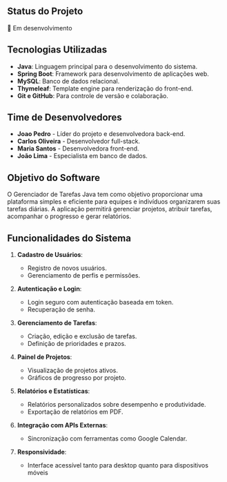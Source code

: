 ## Status do Projeto
:construction: Em desenvolvimento

## Tecnologias Utilizadas
- **Java**: Linguagem principal para o desenvolvimento do sistema.
- **Spring Boot**: Framework para desenvolvimento de aplicações web.
- **MySQL**: Banco de dados relacional.
- **Thymeleaf**: Template engine para renderização do front-end.
- **Git e GitHub**: Para controle de versão e colaboração.

## Time de Desenvolvedores
- **Joao Pedro** - Líder do projeto e desenvolvedora back-end.
- **Carlos Oliveira** - Desenvolvedor full-stack.
- **Maria Santos** - Desenvolvedora front-end.
- **João Lima** - Especialista em banco de dados.

## Objetivo do Software
O Gerenciador de Tarefas Java tem como objetivo proporcionar uma plataforma simples e eficiente para equipes e indivíduos organizarem suas tarefas diárias. A aplicação permitirá gerenciar projetos, atribuir tarefas, acompanhar o progresso e gerar relatórios.

## Funcionalidades do Sistema
1. **Cadastro de Usuários**:
   - Registro de novos usuários.
   - Gerenciamento de perfis e permissões.

2. **Autenticação e Login**:
   - Login seguro com autenticação baseada em token.
   - Recuperação de senha.

3. **Gerenciamento de Tarefas**:
   - Criação, edição e exclusão de tarefas.
   - Definição de prioridades e prazos.

4. **Painel de Projetos**:
   - Visualização de projetos ativos.
   - Gráficos de progresso por projeto.

5. **Relatórios e Estatísticas**:
   - Relatórios personalizados sobre desempenho e produtividade.
   - Exportação de relatórios em PDF.

6. **Integração com APIs Externas**:
   - Sincronização com ferramentas como Google Calendar.

7. **Responsividade**:
   - Interface acessível tanto para desktop quanto para dispositivos móveis
